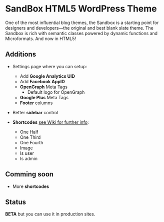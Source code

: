 # SandBox HTML5 WordPress Theme #

One of the most influential blog themes, the Sandbox is a starting point for designers and developers—the original and best blank slate theme. The Sandbox is rich with semantic classes powered by dynamic functions and Microformats. And now in HTML5!

## Additions ##
* Settings page where you can setup:

	* Add **Google Analytics UID**
	* Add **Facebook AppID**
	* **OpenGraph** Meta Tags
		* Default logo for OpenGraph
	* **Google Plus** Meta Tags
	* **Footer** columns

* Better **sidebar** control

* **Shortcodes** [see Wiki for further info]():
	* One Half
	* One Third
	* One Fourth
	* Image
	* Is user
	* Is admin

## Comming soon ##
* More **shortcodes**


## Status ##
**BETA** but you can use it in production sites.